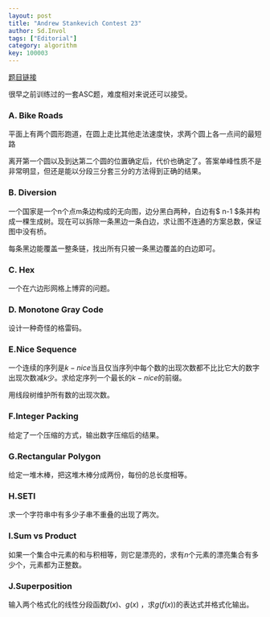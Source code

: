 ```yaml
---
layout: post
title: "Andrew Stankevich Contest 23"
author: Sd.Invol
tags: ["Editorial"]
category: algorithm
key: 100003
---
```


[题目链接](http://codeforces.com/gym/100339)

很早之前训练过的一套ASC题，难度相对来说还可以接受。

### A. Bike Roads
平面上有两个圆形跑道，在圆上走比其他走法速度快，求两个圆上各一点间的最短路

离开第一个圆以及到达第二个圆的位置确定后，代价也确定了。答案单峰性质不是非常明显，但还是能以分段三分套三分的方法得到正确的结果。

### B. Diversion
一个国家是一个n个点m条边构成的无向图，边分黑白两种，白边有$ n-1 $条并构成一棵生成树。现在可以拆除一条黑边一条白边，求让图不连通的方案总数，保证图中没有桥。

每条黑边能覆盖一整条链，找出所有只被一条黑边覆盖的白边即可。

### C. Hex
一个在六边形网格上博弈的问题。

### D. Monotone Gray Code
设计一种奇怪的格雷码。

### E.Nice Sequence
一个连续的序列是$k-nice$当且仅当序列中每个数的出现次数都不比比它大的数字出现次数减$k$少。求给定序列一个最长的$k-nice$的前缀。

用线段树维护所有数的出现次数。

### F.Integer Packing
给定了一个压缩的方式，输出数字压缩后的结果。

### G.Rectangular Polygon
给定一堆木棒，把这堆木棒分成两份，每份的总长度相等。

### H.SETI
求一个字符串中有多少子串不重叠的出现了两次。

### I.Sum vs Product
如果一个集合中元素的和与积相等，则它是漂亮的，求有$n$个元素的漂亮集合有多少个，元素都为正整数。


### J.Superposition
输入两个格式化的线性分段函数$f(x)$、$g(x)$ ，求$g(f(x))$的表达式并格式化输出。
